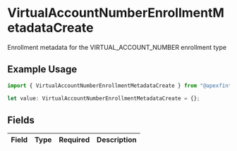 # VirtualAccountNumberEnrollmentMetadataCreate

Enrollment metadata for the VIRTUAL_ACCOUNT_NUMBER enrollment type

## Example Usage

```typescript
import { VirtualAccountNumberEnrollmentMetadataCreate } from "@apexfintechsolutions/ascend-sdk/models/components";

let value: VirtualAccountNumberEnrollmentMetadataCreate = {};
```

## Fields

| Field       | Type        | Required    | Description |
| ----------- | ----------- | ----------- | ----------- |